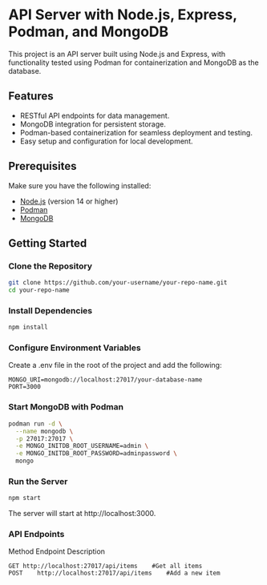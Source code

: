 # API Server with Node.js, Express, Podman, and MongoDB

This project is an API server built using Node.js and Express, with functionality tested using Podman for containerization and MongoDB as the database.

## Features

- RESTful API endpoints for data management.
- MongoDB integration for persistent storage.
- Podman-based containerization for seamless deployment and testing.
- Easy setup and configuration for local development.

## Prerequisites

Make sure you have the following installed:

- [Node.js](https://nodejs.org/) (version 14 or higher)
- [Podman](https://podman.io/)
- [MongoDB](https://www.mongodb.com/)

## Getting Started

### Clone the Repository

```bash
git clone https://github.com/your-username/your-repo-name.git
cd your-repo-name
```

### Install Dependencies
```bash
npm install
```

### Configure Environment Variables
Create a .env file in the root of the project and add the following:

```env
MONGO_URI=mongodb://localhost:27017/your-database-name
PORT=3000
```
### Start MongoDB with Podman
```bash
podman run -d \
  --name mongodb \
  -p 27017:27017 \
  -e MONGO_INITDB_ROOT_USERNAME=admin \
  -e MONGO_INITDB_ROOT_PASSWORD=adminpassword \
  mongo
```

### Run the Server
```bash
npm start
```
The server will start at http://localhost:3000.

### API Endpoints
Method	Endpoint	Description
```http
GET	http://localhost:27017/api/items	#Get all items
POST	http://localhost:27017/api/items	#Add a new item
```
